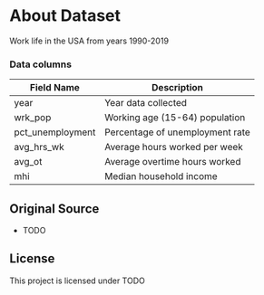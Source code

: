 # About Dataset

Work life in the USA from years 1990-2019

### Data columns

| Field Name       | Description                     |
| ---------------- | ------------------------------- |
| year             | Year data collected             |
| wrk_pop          | Working age (15-64) population  |
| pct_unemployment | Percentage of unemployment rate |
| avg_hrs_wk       | Average hours worked per week   |
| avg_ot           | Average overtime hours worked   |
| mhi              | Median household income         |

## Original Source

- TODO

## License

This project is licensed under TODO
